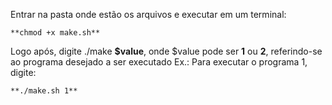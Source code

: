 Entrar na pasta onde estão os arquivos e executar em um terminal:

	**chmod +x make.sh**

Logo após, digite ./make **$value**, onde $value pode ser **1** ou **2**, referindo-se ao programa desejado a ser executado
Ex.: Para executar o programa 1, digite:
	
	**./make.sh 1**
			

